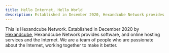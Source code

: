 ```yaml
---
title: Hello Internet, Hello World
description: Established in December 2020, Hexandcube Network provides online services for the Internet.
---
```


This is Hexandcube Network. Established in December 2020 by [Hexandcube](https://hexandcube.eu.org), Hexandcube Network provides software, and online hosting services and the Internet. We are a team of people who are passionate about the Internet, working together to make it better.
